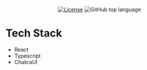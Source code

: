 <div align="center" style="margin: 20px; text-align: center">
  
  [![License](http://img.shields.io/:license-mit-blue.svg?style=flat-square)](http://badges.mit-license.org)
  ![GitHub top language]()
  
</div>

# Tech Stack

- React
- Typescript
- ChakraUI
